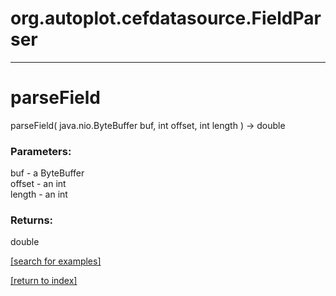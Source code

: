 # org.autoplot.cefdatasource.FieldParser
***
<a name="parseField"></a>
# parseField
parseField( java.nio.ByteBuffer buf, int offset, int length ) &rarr; double



### Parameters:
buf - a ByteBuffer
<br>offset - an int
<br>length - an int

### Returns:
double


<a href="https://github.com/autoplot/dev/search?q=parseField&unscoped_q=parseField">[search for examples]</a>

<a href="https://github.com/autoplot/documentation/blob/master/javadoc/index-all.md">[return to index]</a>

